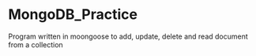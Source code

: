 # MongoDB_Practice
Program written in moongoose to add, update, 
delete and read document from a collection

